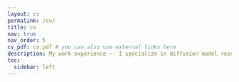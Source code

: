 ```yaml
---
layout: cv
permalink: /cv/
title: cv
nav: true
nav_order: 5
cv_pdf: cv.pdf # you can also use external links here
description: My work experience -- I specialize in diffusion model research, and have pre-trained medium-to-large scale models (>2B parameters) on larger datasets (>1T tokens / >1B images).
toc:
  sidebar: left
---
```

